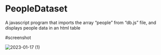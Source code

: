 # PeopleDataset
 A javascript program that imports the array “people” from “db.js” file, and displays people  data in an html table
 
 #screenshot
 
![2023-01-17 (1)](https://user-images.githubusercontent.com/97961673/212784719-0bd083b2-711a-4d7e-a01e-cf136a4b866b.png)
